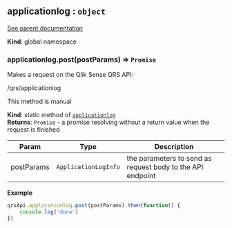 <a name="applicationlog"></a>
## applicationlog : <code>object</code>
[See parent documentation](qrs.md)

**Kind**: global namespace  
<a name="applicationlog.post"></a>
### applicationlog.post(postParams) ⇒ <code>Promise</code>
Makes a request on the Qlik Sense QRS API:

/qrs/applicationlog

This method is manual

**Kind**: static method of <code>[applicationlog](#applicationlog)</code>  
**Returns**: <code>Promise</code> - a promise resolving without a return value when the request is finished  

| Param | Type | Description |
| --- | --- | --- |
| postParams | <code>ApplicationLogInfo</code> | the parameters to send as request body to the API endpoint |

**Example**  
```javascript
qrsApi.applicationlog.post(postParams).then(function() {
	console.log('done')
})
```
